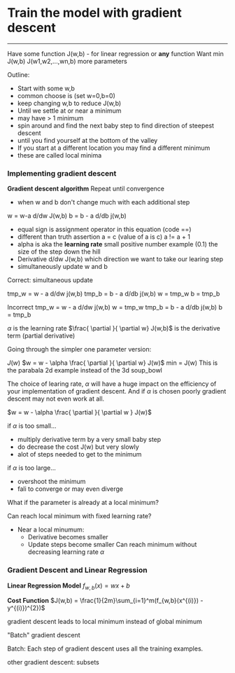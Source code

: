 # Train the model with gradient descent

---

Have some function J(w,b) - for linear regression or **any** function
Want min J(w,b)
J(w1,w2,...,wn,b) more parameters 

Outline:
- Start with some w,b
- common choose is (set w=0,b=0)
- keep changing w,b to reduce J(w,b)
- Until we settle at or near a minimum
- may have > 1 minimum
- spin around and find the next baby step to find direction of steepest descent
- until you find yourself at the bottom of the valley
- If you start at a different location you may find a different minimum
- these are called local minima

### Implementing gradient descent

**Gradient descent algorithm**
Repeat until convergence
- when w and b don't change much with each additional step

w = w-a d/dw J(w,b)
b = b - a d/db j(w,b)

- equal sign is assignment operator in this equation (code ==)
- different than truth assertion a = c (value of a is c) a != a + 1
- alpha is aka the **learning rate** small positive number example (0.1) the size of the step down the hill
- Derivative d/dw J(w,b) which direction we want to take our learing step
- simultaneously update w and b

Correct: simultaneous update

tmp_w = w - a d/dw j(w,b)
tmp_b = b - a d/db j(w,b)
w = tmp_w
b = tmp_b

Incorrect
tmp_w = w - a d/dw j(w,b)
w = tmp_w
tmp_b = b - a d/db j(w,b)
b = tmp_b


$\alpha$ is the learning rate
$\frac{ \partial }{ \partial w} J(w,b)$ is the derivative term (partial derivative)

Going through the simpler one parameter version:

$J(w)$
$w = w - \alpha \frac{ \partial }{ \partial w} J(w)$
min = J(w)
This is the parabala 2d example instead of the 3d soup_bowl

The choice of learing rate, $\alpha$ will have a huge impact on the efficiency of your implementation of gradient descent. And if $\alpha$ is chosen poorly gradient descent may not even work at all.


$w = w - \alpha \frac{ \partial }{ \partial w } J(w)$

if $\alpha$ is too small...
- multiply derivative term by a very small baby step
- do decrease the cost J(w) but very slowly
- alot of steps needed to get to the minimum

if $\alpha$ is too large...
- overshoot the minimum
- fali to converge or may even diverge

What if the parameter is already at a local minimum?

Can reach local minimum with fixed learning rate?

- Near a local minumum:
    - Derivative becomes smaller
    - Update steps become smaller
Can reach minimum without decreasing learning rate $\alpha$

### Gradient Descent and Linear Regression

**Linear Regression Model**
$f_{w,b}(x) = wx + b$

**Cost Function**
$J(w,b) = \frac{1}{2m}\sum_{i=1}^m(f_{w,b}(x^{(i)}) - y^{(i)})^{2})$

gradient descent leads to local minimum instead of global minimum

"Batch" gradient descent

Batch: Each step of gradient descent uses all the training examples.

other gradient descent: subsets


